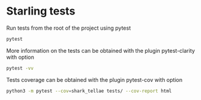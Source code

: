 # Starling tests

Run tests from the root of the project using pytest

```bash
pytest
```

More information on the tests can be obtained with the plugin pytest-clarity with option

```bash
pytest -vv
```

Tests coverage can be obtained with the plugin pytest-cov with option

```bash
python3 -m pytest --cov=shark_tellae tests/ --cov-report html
```
